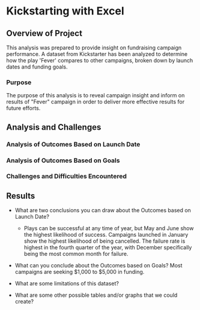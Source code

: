 # Kickstarting with Excel

## Overview of Project
This analysis was prepared to provide insight on fundraising campaign performance. A dataset from Kickstarter has been analyzed to determine how the play 'Fever' compares to other campaigns, broken down by launch dates and funding goals. 

### Purpose
The purpose of this analysis is to reveal campaign insight and inform on results of "Fever" campaign in order to deliver more effective results for future efforts.

## Analysis and Challenges

### Analysis of Outcomes Based on Launch Date

### Analysis of Outcomes Based on Goals

### Challenges and Difficulties Encountered

## Results

- What are two conclusions you can draw about the Outcomes based on Launch Date? 
  - Plays can be successful at any time of year, but May and June show the highest likelihood of success. Campaigns launched in January show the highest likelihood of being cancelled. The failure rate is highest in the fourth quarter of the year, with December specifically being the most common month for failure. 

- What can you conclude about the Outcomes based on Goals? Most campaigns are seeking $1,000 to $5,000 in funding. 

- What are some limitations of this dataset?

- What are some other possible tables and/or graphs that we could create?
